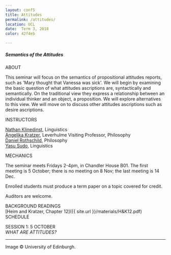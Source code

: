 ```yaml
---
layout: conf5
title: Attitudes
permalink: /attitudes/
location: UCL
date:  Term 3, 2018
color: 42f4eb

---
```



##### Semantics of the Attitudes
<!--
<img src="/trees.jpg" width="500"> -->

<div class="maintext" markdown="1">






<div class="title"> ABOUT </div>

This seminar will focus on the semantics of propositional attitudes reports, such as 'Mary thought that Vanessa was sick'. We will begin by examining the basic question of what attitudes ascriptions are, syntactically and semantically.  On the traditional view they express a relationship between an individual thinker and an object, a proposition. We will explore alternatives to this view.   We will move on to discuss other attitudes ascriptions such as desire ascriptions.

<div class="title"> INSTRUCTORS </div>

[Nathan Klinedinst](https://www.ucl.ac.uk/pals/people/nathan-klinedinst),  Linguistics<br>
[Angelika Kratzer](http://people.umass.edu/kratzer/), Leverhulme Visiting Professor, Philosophy<br>
[Daniel Rothschild](http://danielrothschild.com/),  Philosophy<br>
[Yasu Sudo](http://www.ucl.ac.uk/~ucjtudo/), Linguistics

<div class="title"> MECHANICS </div>

The seminar meets Fridays 2-4pm, in Chandler House B01.   The first meeting is 5 October; there is no meeting on 8 Nov; the last meeting is 14 Dec.

Enrolled students must produce a term paper on a topic covered for credit.

Auditors are welcome.

<div class="title">  BACKGROUND READINGS </div>
[Heim and Kratzer, Chapter 12]({{ site.url }}/materials/H&K12.pdf)

<div class="title">  SCHEDULE </div>

SESSION 1: 5 OCTOBER<br> *WHAT ARE ATTITUDES?*<br>


---

<span class ="smaller">
Image © University of Edinburgh.
</span>
